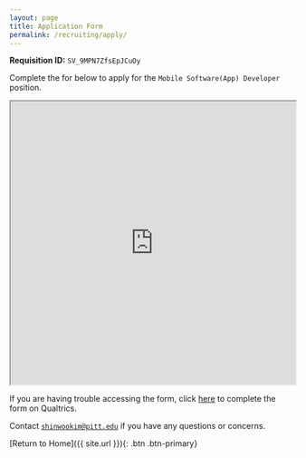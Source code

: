 ```yaml
---
layout: page
title: Application Form
permalink: /recruiting/apply/
---
```


**Requisition ID:** `SV_9MPN7ZfsEpJCuOy`

Complete the for below to apply for the `Mobile Software(App) Developer` position.

<div class="embed-responsive text-center">
  <iframe
    width="100%"
    height="500px"
    src="https://pitt.co1.qualtrics.com/jfe/form/SV_9MPN7ZfsEpJCuOy"
  ></iframe>
</div>

If you are having trouble accessing the form, click
[here](https://pitt.co1.qualtrics.com/jfe/form/SV_9MPN7ZfsEpJCuOy) to complete
the form on Qualtrics.

Contact [`shinwookim@pitt.edu`](mailto:shinwookim@pitt.edu) if you have any questions or concerns.

[Return to Home]({{ site.url }}){: .btn .btn-primary}
